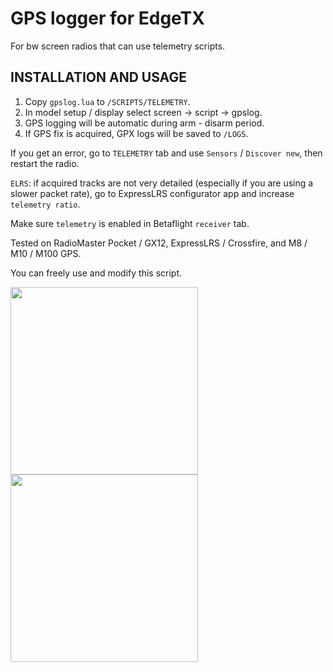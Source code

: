 # GPS logger for EdgeTX
For bw screen radios that can use telemetry scripts.

## INSTALLATION AND USAGE
1. Copy ```gpslog.lua``` to ```/SCRIPTS/TELEMETRY```.
2. In model setup / display select screen -> script -> gpslog.
3. GPS logging will be automatic during arm - disarm period.
4. If GPS fix is acquired, GPX logs will be saved to ```/LOGS```.

If you get an error, go to ```TELEMETRY``` tab and use ```Sensors``` / ```Discover new```, then restart the radio.

```ELRS```: if acquired tracks are not very detailed (especially if you are using a slower packet rate), go to ExpressLRS configurator app and increase ```telemetry ratio```.

Make sure ```telemetry``` is enabled in Betaflight ```receiver``` tab.

Tested on RadioMaster Pocket / GX12, ExpressLRS / Crossfire, and M8 / M10 / M100 GPS.

You can freely use and modify this script.


<img align="left" width="300" height="300" src="screenshot.png">
<img align="left" width="300" height="300" src="example_track_preview.jpeg">

